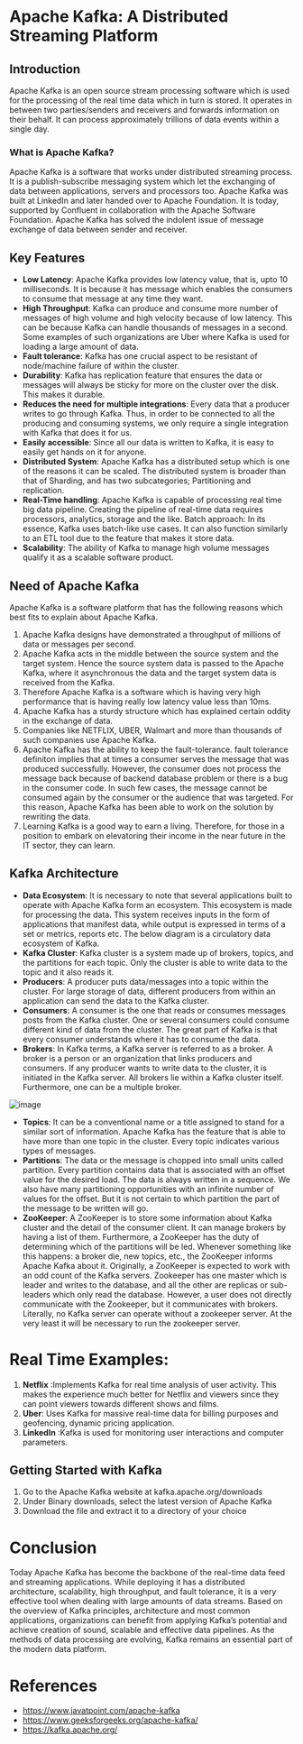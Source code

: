 # Apache Kafka: A Distributed Streaming Platform

## Introduction
Apache Kafka is an open source stream processing software which is used for the processing of the real time data which in turn is stored. It operates in between two parties/senders and receivers and forwards information on their behalf. It can process approximately trillions of data events within a single day.

### What is Apache Kafka?

Apache Kafka is a software that works under distributed streaming process. It is a publish-subscribe messaging system which let the exchanging of data between applications, servers and processors too. Apache Kafka was built at LinkedIn and later handed over to Apache Foundation. It is today, supported by Confluent in collaboration with the Apache Software Foundation. Apache Kafka has solved the indolent issue of message exchange of data between sender and receiver.

## Key Features

* **Low Latency**: Apache Kafka provides low latency value, that is, upto 10 milliseconds. It is because it has message which enables the consumers to consume that message at any time they want.
* **High Throughput**: Kafka can produce and consume more number of messages of high volume and high velocity because of low latency. This can be because Kafka can handle thousands of messages in a second. Some examples of such organizations are Uber where Kafka is used for loading a large amount of data.
* **Fault tolerance**: Kafka has one crucial aspect to be resistant of node/machine failure of within the cluster.
* **Durability**: Kafka has replication feature that ensures the data or messages will always be sticky for more on the cluster over the disk. This makes it durable.
* **Reduces the need for multiple integrations**: Every data that a producer writes to go through Kafka. Thus, in order to be connected to all the producing and consuming systems, we only require a single integration with Kafka that does it for us.
* **Easily accessible**: Since all our data is written to Kafka, it is easy to easily get hands on it for anyone.
* **Distributed System**: Apache Kafka has a distributed setup which is one of the reasons it can be scaled. The distributed system is broader than that of Sharding, and has two subcategories; Partitioning and replication.
* **Real-Time handling**: Apache Kafka is capable of processing real time big data pipeline. Creating the pipeline of real-time data requires processors, analytics, storage and the like.
Batch approach: In its essence, Kafka uses batch-like use cases. It can also function similarly to an ETL tool due to the feature that makes it store data.
* **Scalability**: The ability of Kafka to manage high volume messages qualify it as a scalable software product.

## Need of Apache Kafka

Apache Kafka is a software platform that has the following reasons which best fits to explain about Apache Kafka.

1. Apache Kafka designs have demonstrated a throughput of millions of data or messages per second.
2. Apache Kafka acts in the middle between the source system and the target system. Hence the source system data is passed to the Apache Kafka, where it asynchronous the data and the target system data is received from the Kafka.
3. Therefore Apache Kafka is a software which is having very high performance that is having really low latency value less than 10ms.
4. Apache Kafka has a sturdy structure which has explained certain oddity in the exchange of data.
5. Companies like NETFLIX, UBER, Walmart and more than thousands of such companies use Apache Kafka.
6. Apache Kafka has the ability to keep the fault-tolerance. fault tolerance definiton implies that at times a consumer serves the message that was produced successfully. However, the consumer does not process the message back because of backend database problem or there is a bug in the consumer code. In such few cases, the message cannot be consumed again by the consumer or the audience that was targeted. For this reason, Apache Kafka has been able to work on the solution by rewriting the data.
7. Learning Kafka is a good way to earn a living. Therefore, for those in a position to embark on elevatoring their income in the near future in the IT sector, they can learn.

## Kafka Architecture

- **Data Ecosystem**: It is necessary to note that several applications built to operate with Apache Kafka form an ecosystem. This ecosystem is made for processing the data. This system receives inputs in the form of applications that manifest data, while output is expressed in terms of a set or metrics, reports etc. The below diagram is a circulatory data ecosystem of Kafka.
- **Kafka Cluster**: Kafka cluster is a system made up of brokers, topics, and the partitions for each topic. Only the cluster is able to write data to the topic and it also reads it.
- **Producers**: A producer puts data/messages into a topic within the cluster. For large storage of data, different producers from within an application can send the data to the Kafka cluster.
- **Consumers**: A consumer is the one that reads or consumes messages posts from the Kafka cluster. One or several consumers could consume different kind of data from the cluster. The great part of Kafka is that every consumer understands where it has to consume the data.
- **Brokers**: In Kafka terms, a Kafka server is referred to as a broker. A broker is a person or an organization that links producers and consumers. If any producer wants to write data to the cluster, it is initiated in the Kafka server. All brokers lie within a Kafka cluster itself. Furthermore, one can be a multiple broker.

![image](https://github.com/user-attachments/assets/0481caec-ee08-4821-ad0c-244c3e1a99f0)
- **Topics**: It can be a conventional name or a title assigned to stand for a similar sort of information. Apache Kafka has the feature that is able to have more than one topic in the cluster. Every topic indicates various types of messages.
- **Partitions**: The data or the message is chopped into small units called partition. Every partition contains data that is associated with an offset value for the desired load. The data is always written in a sequence. We also have many partitioning opportunities with an infinite number of values for the offset. But it is not certain to which partition the part of the message to be written will go.
- **ZooKeeper**: A ZooKeeper is to store some information about Kafka cluster and the detail of the consumer client. It can manage brokers by having a list of them. Furthermore, a ZooKeeper has the duty of determining which of the partitions will be led. Whenever something like this happens: a broker die, new topics, etc., the ZooKeeper informs Apache Kafka about it. Originally, a ZooKeeper is expected to work with an odd count of the Kafka servers. Zookeeper has one master which is leader and writes to the database, and all the other are replicas or sub-leaders which only read the database. However, a user does not directly communicate with the Zookeeper, but it communicates with brokers. Literally, no Kafka server can operate without a zookeeper server. At the very least it will be necessary to run the zookeeper server.


# Real Time Examples:

1. **Netflix** :Implements Kafka for real time analysis of user activity. This makes the experience much better for Netflix and viewers since they can point viewers towards different shows and films. 
2. **Uber**: Uses Kafka for massive real-time data for billing purposes and geofencing, dynamic pricing application. 
3. **LinkedIn** :Kafka is used for monitoring user interactions and computer parameters. 

## Getting Started with Kafka

1. Go to the Apache Kafka website at kafka.apache.org/downloads
2. Under Binary downloads, select the latest version of Apache Kafka
3. Download the file and extract it to a directory of your choice 

# Conclusion

Today Apache Kafka has become the backbone of the real-time data feed and streaming applications. While deploying it has a distributed architecture, scalability, high throughput, and fault tolerance, it is a very effective tool when dealing with large amounts of data streams. Based on the overview of Kafka principles, architecture and most common applications, organizations can benefit from applying Kafka’s potential and achieve creation of sound, scalable and effective data pipelines. As the methods of data processing are evolving, Kafka remains an essential part of the modern data platform.

# References

- https://www.javatpoint.com/apache-kafka
- https://www.geeksforgeeks.org/apache-kafka/
- https://kafka.apache.org/

 
